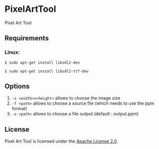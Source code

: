 # PixelArtTool
Pixel Art Tool

## Requirements
### Linux:
  ```
  $ sudo apt-get install libsdl2-dev
  ```

  ```
  $ sudo apt-get install libsdl2-ttf-dev
  ```

## Options
1) `-s <width>x<height>` allows to choose the image size
2) `-f <path>` allows to choose a source file (which needs to use the ppm format)
3) `-o <path>` allows to choose a file output (default : output.ppm)

## License
Pixel Art Tool is licensed under the [Apache License 2.0](LICENSE).
